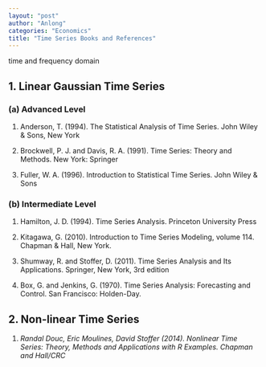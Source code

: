 ```yaml
---
layout: "post"
author: "Anlong"
categories: "Economics"
title: "Time Series Books and References"
---
```

time and frequency domain
## 1. Linear Gaussian Time Series

### (a) Advanced Level
1. Anderson, T. (1994). The Statistical Analysis of Time Series. John Wiley & Sons, New York

2. Brockwell, P. J. and Davis, R. A. (1991). Time Series: Theory and Methods. New York: Springer

3. Fuller, W. A. (1996). Introduction to Statistical Time Series. John Wiley & Sons

### (b) Intermediate Level 
1. Hamilton, J. D. (1994). Time Series Analysis. Princeton University Press

2. Kitagawa, G. (2010). Introduction to Time Series Modeling, volume 114. Chapman & Hall, New York.

3. Shumway, R. and Stoffer, D. (2011). Time Series Analysis and Its Applications. Springer, New York, 3rd edition

4. Box, G. and Jenkins, G. (1970). Time Series Analysis: Forecasting and Control. San Francisco: Holden-Day.

## 2. Non-linear Time Series
1. _Randal Douc, Eric Moulines, David Stoffer (2014). Nonlinear Time Series: Theory, Methods and Applications with R Examples. Chapman and Hall/CRC_

